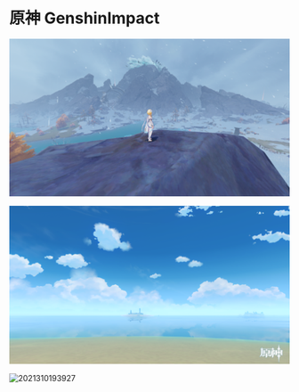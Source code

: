 # 原神 GenshinImpact


![bg](GenshinImpact.assets/bg.png)

![2021315233431](GenshinImpact.assets/2021315233431.png)

![2021310193927](GenshinImpact.assets/2021310193927.png)